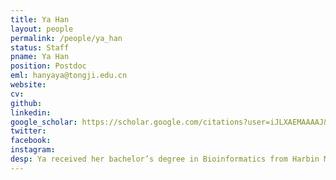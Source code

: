 ```yaml
---
title: Ya Han
layout: people
permalink: /people/ya_han
status: Staff
pname: Ya Han
position: Postdoc
eml: hanyaya@tongji.edu.cn
website: 
cv: 
github: 
linkedin:
google_scholar: https://scholar.google.com/citations?user=iJLXAEMAAAAJ&hl=en
twitter: 
facebook: 
instagram:
desp: Ya received her bachelor’s degree in Bioinformatics from Harbin Medical University in 2018. Her research focuses on collecting and processing tumor-related scRNA-seq datasets and exploring the difference of tumor-infiltrated immune cells between different conditions such as tumor, normal and metastasis.
---
```

